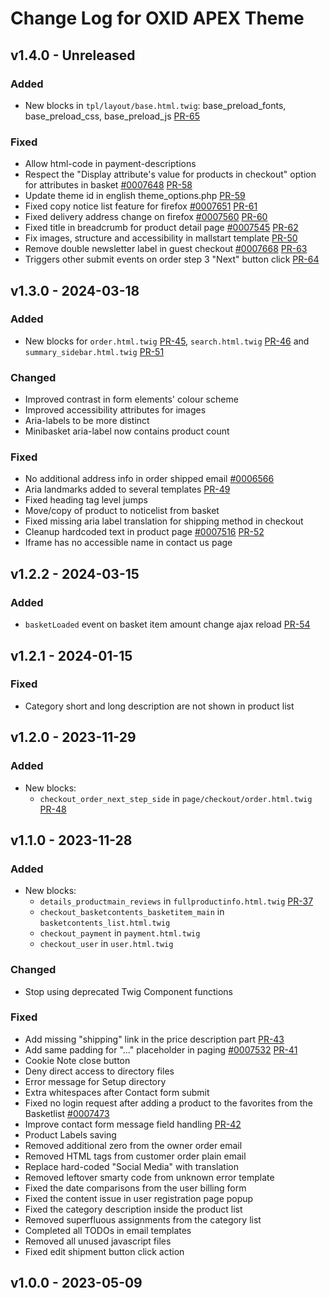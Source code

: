 # Change Log for OXID APEX Theme

## v1.4.0 - Unreleased

### Added
- New blocks in `tpl/layout/base.html.twig`: base_preload_fonts, base_preload_css, base_preload_js [PR-65](https://github.com/OXID-eSales/apex-theme/pull/65)

### Fixed
- Allow html-code in payment-descriptions
- Respect the "Display attribute's value for products in checkout" option for attributes in basket [#0007648](https://bugs.oxid-esales.com/view.php?id=7648) [PR-58](https://github.com/OXID-eSales/apex-theme/pull/58)
- Update theme id in english theme_options.php [PR-59](https://github.com/OXID-eSales/apex-theme/pull/59)
- Fixed copy notice list feature for firefox [#0007651](https://bugs.oxid-esales.com/view.php?id=7651) [PR-61](https://github.com/OXID-eSales/apex-theme/pull/61)
- Fixed delivery address change on firefox [#0007560](https://bugs.oxid-esales.com/view.php?id=7560) [PR-60](https://github.com/OXID-eSales/apex-theme/pull/60)
- Fixed title in breadcrumb for product detail page [#0007545](https://bugs.oxid-esales.com/view.php?id=7545) [PR-62](https://github.com/OXID-eSales/apex-theme/pull/62)
- Fix images, structure and accessibility in mallstart template [PR-50](https://github.com/OXID-eSales/apex-theme/pull/50) 
- Remove double newsletter label in guest checkout [#0007668](https://bugs.oxid-esales.com/view.php?id=7668) [PR-63](https://github.com/OXID-eSales/apex-theme/pull/63)
- Triggers other submit events on order step 3 "Next" button click [PR-64](https://github.com/OXID-eSales/apex-theme/pull/64)

## v1.3.0 - 2024-03-18

### Added
- New blocks for `order.html.twig` [PR-45](https://github.com/OXID-eSales/apex-theme/pull/45), `search.html.twig` [PR-46](https://github.com/OXID-eSales/apex-theme/pull/46) and `summary_sidebar.html.twig` [PR-51](https://github.com/OXID-eSales/apex-theme/pull/51)

### Changed
- Improved contrast in form elements' colour scheme
- Improved accessibility attributes for images
- Aria-labels to be more distinct
- Minibasket aria-label now contains product count

### Fixed
- No additional address info in order shipped email [#0006566](https://bugs.oxid-esales.com/view.php?id=6566)
- Aria landmarks added to several templates [PR-49](https://github.com/OXID-eSales/apex-theme/pull/49)
- Fixed heading tag level jumps
- Move/copy of product to noticelist from basket
- Fixed missing aria label translation for shipping method in checkout
- Cleanup hardcoded text in product page [#0007516](https://bugs.oxid-esales.com/view.php?id=7516) [PR-52](https://github.com/OXID-eSales/apex-theme/pull/52)
- Iframe has no accessible name in contact us page

## v1.2.2 - 2024-03-15

### Added
- `basketLoaded` event on basket item amount change ajax reload [PR-54](https://github.com/OXID-eSales/apex-theme/pull/54)

## v1.2.1 - 2024-01-15

### Fixed
- Category short and long description are not shown in product list

## v1.2.0 - 2023-11-29

### Added
- New blocks:
  - `checkout_order_next_step_side` in `page/checkout/order.html.twig` [PR-48](https://github.com/OXID-eSales/apex-theme/pull/48)

## v1.1.0 - 2023-11-28

### Added
- New blocks:
    - `details_productmain_reviews` in `fullproductinfo.html.twig` [PR-37](https://github.com/OXID-eSales/apex-theme/pull/37)
    - `checkout_basketcontents_basketitem_main` in `basketcontents_list.html.twig`
    - `checkout_payment` in `payment.html.twig`
    - `checkout_user` in `user.html.twig`

### Changed
- Stop using deprecated Twig Component functions

### Fixed
- Add missing "shipping" link in the price description part [PR-43](https://github.com/OXID-eSales/apex-theme/pull/43)
- Add same padding for "..." placeholder in paging [#0007532](https://bugs.oxid-esales.com/view.php?id=7532) [PR-41](https://github.com/OXID-eSales/apex-theme/pull/41)
- Cookie Note close button
- Deny direct access to directory files
- Error message for Setup directory
- Extra whitespaces after Contact form submit
- Fixed no login request after adding a product to the favorites from the Basketlist [#0007473](https://bugs.oxid-esales.com/view.php?id=7473)
- Improve contact form message field handling [PR-42](https://github.com/OXID-eSales/apex-theme/pull/42)
- Product Labels saving
- Removed additional zero from the owner order email
- Removed HTML tags from customer order plain email
- Replace hard-coded "Social Media" with translation
- Removed leftover smarty code from unknown error template
- Fixed the date comparisons from the user billing form
- Fixed the content issue in user registration page popup
- Fixed the category description inside the product list
- Removed superfluous assignments from the category list
- Completed all TODOs in email templates
- Removed all unused javascript files
- Fixed edit shipment button click action

## v1.0.0 - 2023-05-09
